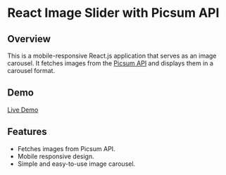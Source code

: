 # React Image Slider with Picsum API

## Overview

This is a mobile-responsive React.js application that serves as an image carousel. It fetches images from the [Picsum API](https://picsum.photos/) and displays them in a carousel format.

## Demo

[Live Demo](link-to-live-demo)

## Features

- Fetches images from Picsum API.
- Mobile responsive design.
- Simple and easy-to-use image carousel.

